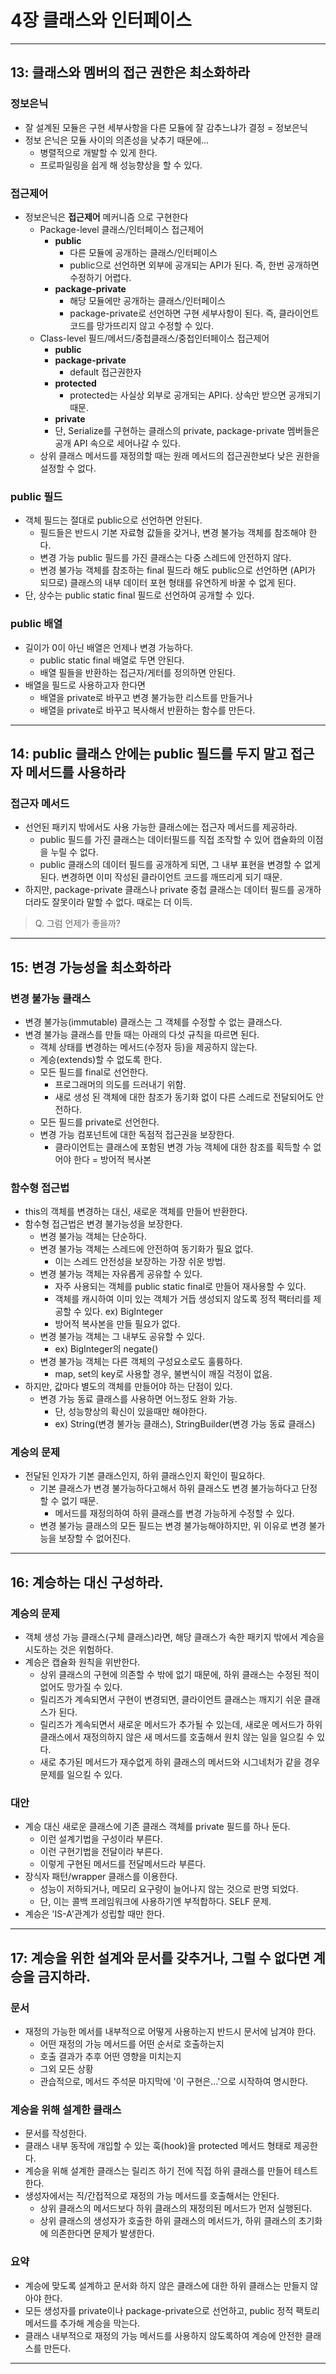 # 4장 클래스와 인터페이스
---
## 13: 클래스와 멤버의 접근 권한은 최소화하라
### 정보은닉
- 잘 설계된 모듈은 구현 세부사항을 다른 모듈에 잘 감추느냐가 결정 = 정보은닉
- 정보 은닉은 모듈 사이의 의존성을 낮추기 때문에...
    - 병렬적으로 개발할 수 있게 한다.
    - 프로파일링을 쉽게 해 성능향상을 할 수 있다.

### 접근제어
- 정보은닉은 **접근제어** 메커니즘 으로 구현한다
    - Package-level 클래스/인터페이스 접근제어
        - **public**
            - 다른 모듈에 공개하는 클래스/인터페이스
            - public으로 선언하면 외부에 공개되는 API가 된다. 즉, 한번 공개하면 수정하기 어렵다.
        - **package-private**
            - 해당 모듈에만 공개하는 클래스/인터페이스
            - package-private로 선언하면 구현 세부사항이 된다. 즉, 클라이언트 코드를 망가뜨리지 않고 수정할 수 있다.
    - Class-level 필드/메서드/중첩클래스/중첩인터페이스 접근제어
        - **public**
        - **package-private**
            - default 접근권한자
        - **protected**
            - protected는 사실상 외부로 공개되는 API다. 상속만 받으면 공개되기 때문.
        - **private**
        - 단, Serialize를 구현하는 클래스의 private, package-private 멤버들은 공개 API 속으로 세어나갈 수 있다.
    - 상위 클래스 메서드를 재정의할 때는 원래 메서드의 접근권한보다 낮은 권한을 설정할 수 없다.

### public 필드
- 객체 필드는 절대로 public으로 선언하면 안된다.
    - 필드들은 반드시 기본 자료형 값들을 갖거나, 변경 불가능 객체를 참조해야 한다.
    - 변경 가능 public 필드를 가진 클래스는 다중 스레드에 안전하지 않다.
    - 변경 불가능 객체를 참조하는 final 필드라 해도 public으로 선언하면 (API가 되므로) 클래스의 내부 데이터 포현 형태를 유연하게 바꿀 수 없게 된다.
- 단, 상수는 public static final 필드로 선언하여 공개할 수 있다.

### public 배열
- 길이가 0이 아닌 배열은 언제나 변경 가능하다.
    - public static final 배열로 두면 안된다.
    - 배열 필들을 반환하는 접근자/게터를 정의하면 안된다.
- 배열을 필드로 사용하고자 한다면
    - 배열을 private로 바꾸고 변경 불가능한 리스트를 만들거나
    - 배열을 private로 바꾸고 복사해서 반환하는 함수를 만든다.
---
## 14: public 클래스 안에는 public 필드를 두지 말고 접근자 메서드를 사용하라
### 접근자 메서드
- 선언된 패키지 밖에서도 사용 가능한 클래스에는 접근자 메서드를 제공하라.
    - public 필드를 가진 클래스는 데이터필드를 직접 조작할 수 있어 캡슐화의 이점을 누릴 수 없다.
    - public 클래스의 데이터 필드를 공개하게 되면, 그 내부 표현을 변경할 수 없게 된다. 변경하면 이미 작성된 클라이언트 코드를 깨뜨리게 되기 때문.
- 하지만, package-private 클래스나 private 중첩 클래스는 데이터 필드를 공개하더라도 잘못이라 말할 수 없다. 때로는 더 이득.
> Q. 그럼 언제가 좋을까?

---
## 15: 변경 가능성을 최소화하라
### 변경 불가능 클래스
- 변경 불가능(immutable) 클래스는 그 객체를 수정할 수 없는 클래스다.
- 변경 불가능 클래스를 만들 때는 아래의 다섯 규칙을 따르면 된다.
    - 객체 상태를 변경하는 메서드(수정자 등)을 제공하지 않는다.
    - 계승(extends)할 수 없도록 한다.
    - 모든 필드를 final로 선언한다.
        - 프로그래머의 의도를 드러내기 위함.
        - 새로 생성 된 객체에 대한 참조가 동기화 없이 다른 스레드로 전달되어도 안전하다.
    - 모든 필드를 private로 선언한다.
    - 변경 가능 컴포넌트에 대한 독점적 접근권을 보장한다.
        - 클라이언트는 클래스에 포함된 변경 가능 객체에 대한 참조를 획득할 수 없어야 한다 = 방어적 복사본

### 함수형 접근법
- this의 객체를 변경하는 대신, 새로운 객체를 만들어 반환한다.
- 함수형 접근법은 변경 불가능성을 보장한다.
    - 변경 불가능 객체는 단순하다.
    - 변경 불가능 객체는 스레드에 안전하여 동기화가 필요 없다.
        - 이는 스레드 안전성을 보장하는 가장 쉬운 방법.
    - 변경 불가능 객체는 자유롭게 공유할 수 있다.
        - 자주 사용되는 객체를 public static final로 만들어 재사용할 수 있다.
        - 객체를 캐시하여 이미 있는 객체가 거듭 생성되지 않도록 정적 팩터리를 제공할 수 있다. ex) BigInteger
        - 방어적 복사본을 만들 필요가 없다.
    - 변경 불가능 객체는 그 내부도 공유할 수 있다.
        - ex) BigInteger의 negate()
    - 변경 불가능 객체는 다른 객체의 구성요소로도 훌륭하다.
        - map, set의 key로 사용할 경우, 불변식이 깨질 걱정이 없음.
- 하지만, 값마다 별도의 객체를 만들어야 하는 단점이 있다.
    - 변경 가능 동료 클래스를 사용하면 어느정도 완화 가능.
        - 단, 성능향상의 확신이 있을때만 해야한다.
        - ex) String(변경 불가능 클래스), StringBuilder(변경 가능 동료 클래스)

### 계승의 문제
- 전달된 인자가 기본 클래스인지, 하위 클래스인지 확인이 필요하다.
    - 기본 클래스가 변경 불가능하다고해서 하위 클래스도 변경 불가능하다고 단정할 수 없기 때문.
        - 메서드를 재정의하여 하위 클래스를 변경 가능하게 수정할 수 있다.
    - 변경 불가능 클래스의 모든 필드는 변경 불가능해야하지만, 위 이유로 변경 불가능을 보장할 수 없어진다.
---
## 16: 계승하는 대신 구성하라.
### 계승의 문제
- 객체 생성 가능 클래스(구체 클래스)라면, 해당 클래스가 속한 패키지 밖에서 계승을 시도하는 것은 위험하다.
- 계승은 캡슐화 원칙을 위반한다.
    - 상위 클래스의 구현에 의존할 수 밖에 없기 때문에, 하위 클래스는 수정된 적이 없어도 망가질 수 있다.
    - 릴리즈가 계속되면서 구현이 변경되면, 클라이언트 클래스는 깨지기 쉬운 클래스가 된다.
    - 릴리즈가 계속되면서 새로운 메서드가 추가될 수 있는데, 새로운 메서드가 하위 클래스에서 재정의하지 않은 새 메서드를 호출해서 원치 않는 일을 일으킬 수 있다.
    - 새로 추가된 메서드가 재수없게 하위 클래스의 메서드와 시그네처가 같을 경우 문제를 일으킬 수 있다.

### 대안
- 계승 대신 새로운 클래스에 기존 클래스 객체를 private 필드를 하나 둔다.
    - 이런 설계기법을 구성이라 부른다.
    - 이런 구현기법을 전달이라 부른다.
    - 이렇게 구현된 메서드를 전달메서드라 부른다.
- 장식자 패턴/wrapper 클래스를 이용한다.
    - 성능이 저하되거나, 메모리 요구량이 늘어나지 않는 것으로 판명 되었다.
    - 단, 이는 콜백 프레임워크에 사용하기엔 부적합하다. SELF 문제.
- 계승은 'IS-A'관계가 성립할 때만 한다.
---
## 17: 계승을 위한 설계와 문서를 갖추거나, 그럴 수 없다면 계승을 금지하라.
### 문서
- 재정의 가능한 메서를 내부적으로 어떻게 사용하는지 반드시 문서에 남겨야 한다.
    - 어떤 재정의 가능 메서드를 어떤 순서로 호출하는지
    - 호출 결과가 추후 어떤 영향을 미치는지
    - 그외 모든 상황
    - 관습적으로, 메서드 주석문 마지막에 '이 구현은...'으로 시작하여 명시한다.

### 계승을 위해 설계한 클래스
- 문서를 작성한다.
- 클래스 내부 동작에 개입할 수 있는 훅(hook)을 protected 메서드 형태로 제공한다.
- 계승을 위해 설계한 클래스는 릴리즈 하기 전에 직접 하위 클래스를 만들어 테스트한다.
- 생성자에서는 직/간접적으로 재정의 가능 메서드를 호출해서는 안된다.
    - 상위 클래스의 메서드보다 하위 클래스의 재정의된 메서드가 먼저 실행된다.
    - 상위 클래스의 생성자가 호출한 하위 클래스의 메서드가, 하위 클래스의 초기화에 의존한다면 문제가 발생한다.

### 요약
- 계승에 맞도록 설계하고 문서화 하지 않은 클래스에 대한 하위 클래스는 만들지 않아야 한다.
- 모든 생성자를 private이나 package-private으로 선언하고, public 정적 팩토리 메서드를 추가해 계승을 막는다.
- 클래스 내부적으로 재정의 가능 메서드를 사용하지 않도록하여 계승에 안전한 클래스를 만든다.
---
